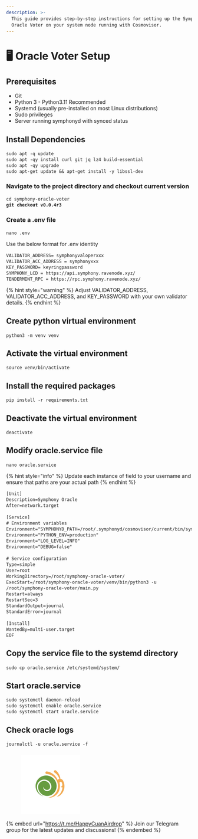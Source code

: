 ```yaml
---
description: >-
  This guide provides step-by-step instructions for setting up the Symphony
  Oracle Voter on your system node running with Cosmovisor.
---
```


# 🖥️ Oracle Voter Setup

## Prerequisites

* Git
* Python 3 - Python3.11 Recommended
* Systemd (usually pre-installed on most Linux distributions)
* Sudo privileges
* Server running symphonyd with synced status

## Install Dependencies <a href="#install-dependencies" id="install-dependencies"></a>

```
sudo apt -q update
sudo apt -qy install curl git jq lz4 build-essential
sudo apt -qy upgrade
sudo apt-get update && apt-get install -y libssl-dev
```

### Navigate to the project directory and checkout current version

<pre><code>cd symphony-oracle-voter
<strong>git checkout v0.0.4r3
</strong></code></pre>

### Create a .env file

```
nano .env
```

Use the below format for .env identity

```
VALIDATOR_ADDRESS= symphonyvaloperxxx
VALIDATOR_ACC_ADDRESS = symphonyxxx
KEY_PASSWORD= keyringpassword
SYMPHONY_LCD = https://api.symphony.ravenode.xyz/
TENDERMINT_RPC = https://rpc.symphony.ravenode.xyz/
```

{% hint style="warning" %}
Adjust VALIDATOR\_ADDRESS, VALIDATOR\_ACC\_ADDRESS, and KEY\_PASSWORD with your own validator details.
{% endhint %}

## Create python virtual environment

```
python3 -m venv venv
```

## Activate the virtual environment

```
source venv/bin/activate
```

## Install the required packages

```
pip install -r requirements.txt
```

## Deactivate the virtual environment

```
deactivate
```

## Modify oracle.service file

```
nano oracle.service
```

{% hint style="info" %}
Update each instance of field to your username and ensure that paths are your actual path
{% endhint %}

```
[Unit]
Description=Symphony Oracle
After=network.target

[Service]
# Environment variables
Environment="SYMPHONYD_PATH=/root/.symphonyd/cosmovisor/current/bin/symphonyd"
Environment="PYTHON_ENV=production"
Environment="LOG_LEVEL=INFO"
Environment="DEBUG=false"

# Service configuration
Type=simple
User=root
WorkingDirectory=/root/symphony-oracle-voter/
ExecStart=/root/symphony-oracle-voter/venv/bin/python3 -u /root/symphony-oracle-voter/main.py
Restart=always
RestartSec=3
StandardOutput=journal
StandardError=journal

[Install]
WantedBy=multi-user.target
EOF
```

## Copy the service file to the systemd directory

```
sudo cp oracle.service /etc/systemd/system/
```

## Start oracle.service

```
sudo systemctl daemon-reload
sudo systemctl enable oracle.service
sudo systemctl start oracle.service
```

## Check oracle logs

```
journalctl -u oracle.service -f
```

###

<figure><img src="../../.gitbook/assets/HCA logo.jpg" alt="" width="160"><figcaption></figcaption></figure>

{% embed url="https://t.me/HappyCuanAirdrop" %}
Join our Telegram group for the latest updates and discussions!
{% endembed %}
